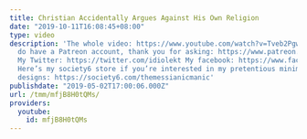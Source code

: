 ```yaml
---
title: Christian Accidentally Argues Against His Own Religion
date: "2019-10-11T16:08:45+08:00"
type: video
description: 'The whole video: https://www.youtube.com/watch?v=Tveb2PgwMaw Yes, I
  do have a Patreon account, thank you for asking: https://www.patreon.com/themessianicmanic
  My Twitter: https://twitter.com/idiolekt My facebook: https://www.facebook.com/themessianicmanic/
  Here’s my society6 store if you’re interested in my pretentious minimalist poster
  designs: https://society6.com/themessianicmanic'
publishdate: "2019-05-02T17:00:06.000Z"
url: /tmm/mfjB8H0tQMs/
providers:
  youtube:
    id: mfjB8H0tQMs
---
```

